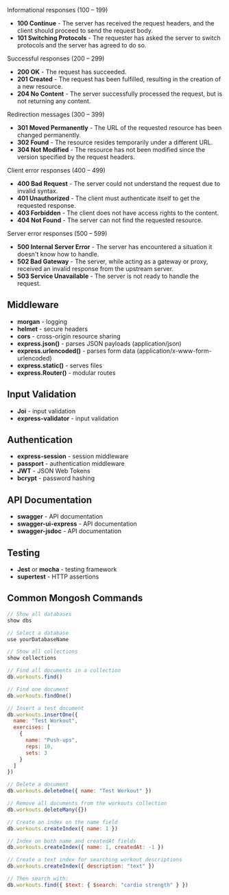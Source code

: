 Informational responses (100 – 199)

- **100 Continue** - The server has received the request headers, and the client should proceed to send the request body.
- **101 Switching Protocols** - The requester has asked the server to switch protocols and the server has agreed to do so.

Successful responses (200 – 299)

- **200 OK** - The request has succeeded.
- **201 Created** - The request has been fulfilled, resulting in the creation of a new resource.
- **204 No Content** - The server successfully processed the request, but is not returning any content.

Redirection messages (300 – 399)

- **301 Moved Permanently** - The URL of the requested resource has been changed permanently.
- **302 Found** - The resource resides temporarily under a different URL.
- **304 Not Modified** - The resource has not been modified since the version specified by the request headers.

Client error responses (400 – 499)

- **400 Bad Request** - The server could not understand the request due to invalid syntax.
- **401 Unauthorized** - The client must authenticate itself to get the requested response.
- **403 Forbidden** - The client does not have access rights to the content.
- **404 Not Found** - The server can not find the requested resource.

Server error responses (500 – 599)

- **500 Internal Server Error** - The server has encountered a situation it doesn't know how to handle.
- **502 Bad Gateway** - The server, while acting as a gateway or proxy, received an invalid response from the upstream server.
- **503 Service Unavailable** - The server is not ready to handle the request.

## Middleware

- **morgan** - logging
- **helmet** - secure headers
- **cors** - cross-origin resource sharing
- **express.json()** - parses JSON payloads (application/json)
- **express.urlencoded()** - parses form data (application/x-www-form-urlencoded)
- **express.static()** - serves files
- **express.Router()** - modular routes

## Input Validation

- **Joi** - input validation
- **express-validator** - input validation

## Authentication

- **express-session** - session middleware
- **passport** - authentication middleware
- **JWT** - JSON Web Tokens
- **bcrypt** - password hashing

## API Documentation

- **swagger** - API documentation
- **swagger-ui-express** - API documentation
- **swagger-jsdoc** - API documentation

## Testing

- **Jest** or **mocha** - testing framework
- **supertest** - HTTP assertions

## Common Mongosh Commands

```javascript
// Show all databases
show dbs

// Select a database
use yourDatabaseName

// Show all collections
show collections

// Find all documents in a collection
db.workouts.find()

// Find one document
db.workouts.findOne()

// Insert a test document
db.workouts.insertOne({
  name: "Test Workout",
  exercises: [
    {
      name: "Push-ups",
      reps: 10,
      sets: 3
    }
  ]
})

// Delete a document
db.workouts.deleteOne({ name: "Test Workout" })

// Remove all documents from the workouts collection
db.workouts.deleteMany({})

// Create an index on the name field
db.workouts.createIndex({ name: 1 })

// Index on both name and createdAt fields
db.workouts.createIndex({ name: 1, createdAt: -1 })

// Create a text index for searching workout descriptions
db.workouts.createIndex({ description: "text" })

// Then search with:
db.workouts.find({ $text: { $search: "cardio strength" } })
```
